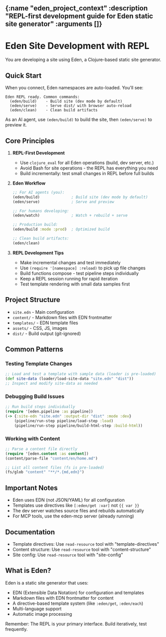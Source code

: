 {:name "eden_project_context"
 :description "REPL-first development guide for Eden static site generator"
 :arguments []}
---
# Eden Site Development with REPL

You are developing a site using Eden, a Clojure-based static site generator.

## Quick Start

When you connect, Eden namespaces are auto-loaded. You'll see:
```
Eden REPL ready. Common commands:
  (eden/build)    - Build site (dev mode by default)
  (eden/serve)    - Serve dist/ with browser auto-reload
  (eden/clean)    - Clean build artifacts
```

As an AI agent, use `(eden/build)` to build the site, then `(eden/serve)` to preview it.

## Core Principles

1. **REPL-First Development**
   - Use `clojure_eval` for all Eden operations (build, dev server, etc.)
   - Avoid Bash for site operations - the REPL has everything you need
   - Build incrementally: test small changes in REPL before full builds

2. **Eden Workflow**
   ```clojure
   ;; For AI agents (you):
   (eden/build)              ; Build site (dev mode by default)
   (eden/serve)              ; Serve and preview
   
   ;; For humans developing:
   (eden/watch)              ; Watch + rebuild + serve
   
   ;; Production build:
   (eden/build :mode :prod)  ; Optimized build
   
   ;; Clean build artifacts:
   (eden/clean)
   ```

3. **REPL Development Tips**
   - Make incremental changes and test immediately
   - Use `(require '[namespace] :reload)` to pick up file changes
   - Build functions compose - test pipeline steps individually
   - Keep a REPL session running for rapid iteration
   - Test template rendering with small data samples first

## Project Structure
- `site.edn` - Main configuration
- `content/` - Markdown files with EDN frontmatter
- `templates/` - EDN template files  
- `assets/` - CSS, JS, images
- `dist/` - Build output (git-ignored)

## Common Patterns

### Testing Template Changes
```clojure
;; Load and test a template with sample data (loader is pre-loaded)
(def site-data (loader/load-site-data "site.edn" "dist"))
;; Inspect and modify site-data as needed
```

### Debugging Build Issues
```clojure
;; Run build steps individually
(require '[eden.pipeline :as pipeline])
(-> {:site-edn "site.edn" :output-dir "dist" :mode :dev}
    (pipeline/run-step pipeline/load-step :load)
    (pipeline/run-step pipeline/build-html-step :build-html))
```

### Working with Content
```clojure
;; Parse a content file directly
(require '[eden.content :as content])
(content/parse-file "content/en/home.md")

;; List all content files (fs is pre-loaded)
(fs/glob "content" "**/*.{md,edn}")
```

## Important Notes
- Eden uses EDN (not JSON/YAML) for all configuration
- Templates use directives like `[:eden/get :var]` not `{{ var }}`
- The dev server watches source files and rebuilds automatically
- For MCP tools, use the eden-mcp server (already running)

## Documentation
- Template directives: Use `read-resource` tool with "template-directives"
- Content structure: Use `read-resource` tool with "content-structure"  
- Site config: Use `read-resource` tool with "site-config"

## What is Eden?
Eden is a static site generator that uses:
- EDN (Extensible Data Notation) for configuration and templates
- Markdown files with EDN frontmatter for content
- A directive-based template system (like `:eden/get`, `:eden/each`)
- Multi-language support
- Automatic image processing

Remember: The REPL is your primary interface. Build iteratively, test frequently.
